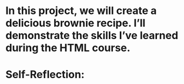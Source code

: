 # In this project, we will create a delicious brownie recipe. I’ll demonstrate the skills I’ve learned during the HTML course.

# Self-Reflection:  
